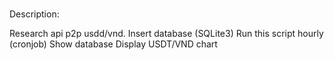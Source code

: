# 
Description:

Research api p2p usdd/vnd.
Insert database (SQLite3)
Run this script hourly (cronjob)
Show database
Display USDT/VND chart
